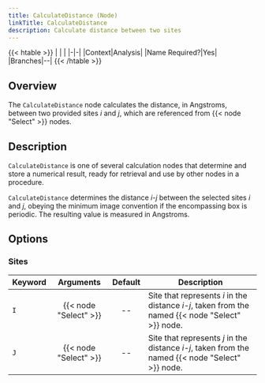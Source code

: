 ```yaml
---
title: CalculateDistance (Node)
linkTitle: CalculateDistance
description: Calculate distance between two sites
---
```


{{< htable >}}
| | |
|-|-|
|Context|Analysis|
|Name Required?|Yes|
|Branches|--|
{{< /htable >}}

## Overview

The `CalculateDistance` node calculates the distance, in Angstroms, between two provided sites $i$ and $j$, which are referenced from {{< node "Select" >}} nodes.

## Description

`CalculateDistance` is one of several calculation nodes that determine and store a numerical result, ready for retrieval and use by other nodes in a procedure.

`CalculateDistance` determines the distance $i$-$j$ between the selected sites $i$ and $j$, obeying the minimum image convention if the encompassing box is periodic. The resulting value is measured in Angstroms.

## Options

### Sites

|Keyword|Arguments|Default|Description|
|:------|:--:|:-----:|-----------|
|`I`|{{< node "Select" >}}|--|Site that represents $i$ in the distance $i$-$j$, taken from the named {{< node "Select" >}} node.|
|`J`|{{< node "Select" >}}|--|Site that represents $j$ in the distance $i$-$j$, taken from the named {{< node "Select" >}} node.|
